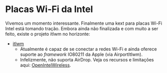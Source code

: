 # Placas Wi-Fi da Intel

Vivemos um momento interessante. Finalmente uma kext para placas Wi-Fi Intel está tomando tração. Embora ainda não finalizada e com muito a ser feito, existe o projeto itlwm no horizonte:

* [itlwm](https://github.com/OpenIntelWireless/itlwm)
  * Atualmente é capaz de se conectar a redes Wi-Fi e ainda oferece suporte ao *framework* IO80211 da Apple (via AirportItlwm).
  * Infelizmente, não suporta AirDrop. Veja os recursos e limitações aqui: [OpenIntelWireless](https://openintelwireless.github.io/).
